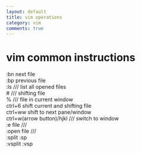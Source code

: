 ```yaml
---
layout: default
title: vim operations
category: vim
comments: true
---
```


# vim common instructions


:bn next file  
:bp previous file  
:ls /// list all opened files  
\# /// shifting file  
% /// file in current window  
ctrl+6 shift current and shifting file  
ctrl+ww shift to next pane/window  
ctrl+w(arrow button)/hjkl /// switch to window  
:e file ///  
:open file ///  
:split :sp  
:vsplit :vsp  
